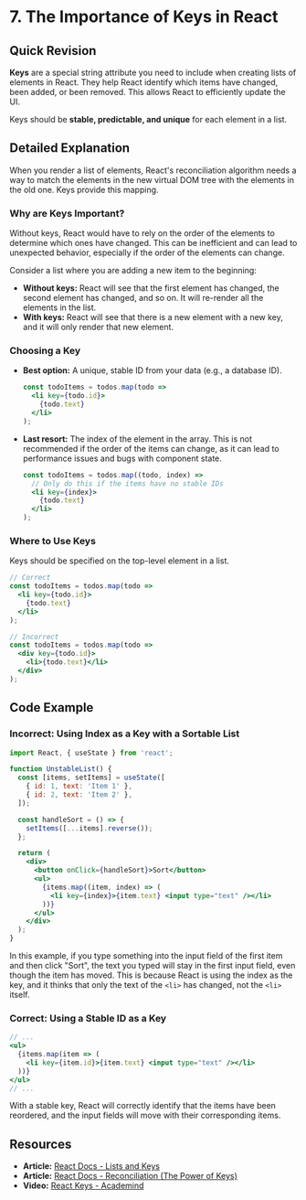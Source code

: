 
# 7. The Importance of Keys in React

## Quick Revision

**Keys** are a special string attribute you need to include when creating lists of elements in React. They help React identify which items have changed, been added, or been removed. This allows React to efficiently update the UI.

Keys should be **stable, predictable, and unique** for each element in a list.

## Detailed Explanation

When you render a list of elements, React's reconciliation algorithm needs a way to match the elements in the new virtual DOM tree with the elements in the old one. Keys provide this mapping.

### Why are Keys Important?

Without keys, React would have to rely on the order of the elements to determine which ones have changed. This can be inefficient and can lead to unexpected behavior, especially if the order of the elements can change.

Consider a list where you are adding a new item to the beginning:

*   **Without keys:** React will see that the first element has changed, the second element has changed, and so on. It will re-render all the elements in the list.
*   **With keys:** React will see that there is a new element with a new key, and it will only render that new element.

### Choosing a Key

*   **Best option:** A unique, stable ID from your data (e.g., a database ID).

    ```jsx
    const todoItems = todos.map(todo =>
      <li key={todo.id}>
        {todo.text}
      </li>
    );
    ```

*   **Last resort:** The index of the element in the array. This is not recommended if the order of the items can change, as it can lead to performance issues and bugs with component state.

    ```jsx
    const todoItems = todos.map((todo, index) =>
      // Only do this if the items have no stable IDs
      <li key={index}>
        {todo.text}
      </li>
    );
    ```

### Where to Use Keys

Keys should be specified on the top-level element in a list.

```jsx
// Correct
const todoItems = todos.map(todo =>
  <li key={todo.id}>
    {todo.text}
  </li>
);

// Incorrect
const todoItems = todos.map(todo =>
  <div key={todo.id}>
    <li>{todo.text}</li>
  </div>
);
```

## Code Example

### Incorrect: Using Index as a Key with a Sortable List

```jsx
import React, { useState } from 'react';

function UnstableList() {
  const [items, setItems] = useState([
    { id: 1, text: 'Item 1' },
    { id: 2, text: 'Item 2' },
  ]);

  const handleSort = () => {
    setItems([...items].reverse());
  };

  return (
    <div>
      <button onClick={handleSort}>Sort</button>
      <ul>
        {items.map((item, index) => (
          <li key={index}>{item.text} <input type="text" /></li>
        ))}
      </ul>
    </div>
  );
}
```

In this example, if you type something into the input field of the first item and then click "Sort", the text you typed will stay in the first input field, even though the item has moved. This is because React is using the index as the key, and it thinks that only the text of the `<li>` has changed, not the `<li>` itself.

### Correct: Using a Stable ID as a Key

```jsx
// ...
<ul>
  {items.map(item => (
    <li key={item.id}>{item.text} <input type="text" /></li>
  ))}
</ul>
// ...
```

With a stable key, React will correctly identify that the items have been reordered, and the input fields will move with their corresponding items.

## Resources

*   **Article:** [React Docs - Lists and Keys](https://reactjs.org/docs/lists-and-keys.html)
*   **Article:** [React Docs - Reconciliation (The Power of Keys)](https://reactjs.org/docs/reconciliation.html#the-power-of-keys)
*   **Video:** [React Keys - Academind](https://www.youtube.com/watch?v=5sQ1iZ_i_Jc)
